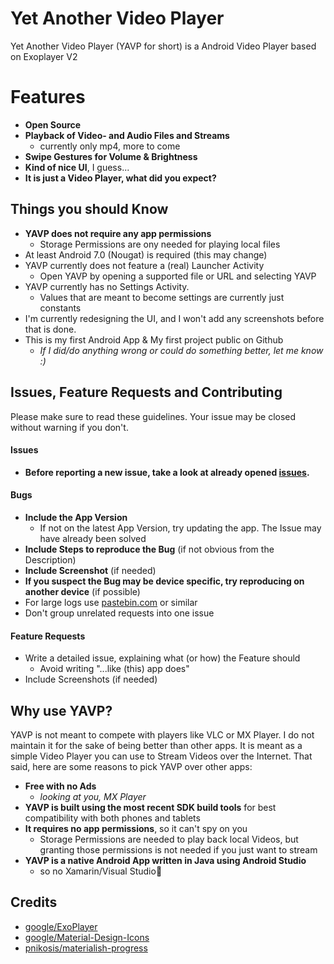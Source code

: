 # Yet Another Video Player
Yet Another Video Player (YAVP for short) is a Android Video Player based on Exoplayer V2


# Features

* **Open Source**
* **Playback  of Video- and Audio Files and Streams**
	* currently only mp4, more to come
* **Swipe Gestures for Volume & Brightness**
* **Kind of nice UI**, I guess...
* **It is just a Video Player, what did you expect?**


## Things you should Know

* **YAVP does not require any app permissions**
	* Storage Permissions are ony needed for playing local files
* At least Android 7.0 (Nougat) is required (this may change)
* YAVP currently does not feature a (real) Launcher Activity
	* Open YAVP by opening a supported file or URL and selecting YAVP
* YAVP currently has no Settings Activity.
	* Values that are meant to become settings are currently just constants
* I'm currently redesigning the UI, and I won't add any screenshots before that is done.
* This is my first Android App & My first project public on Github
	* *If I did/do anything wrong or could do something better, let me know :)*


## Issues, Feature Requests and Contributing

Please make sure to read these guidelines. Your issue may be closed without warning if you don't.

#### Issues
* **Before reporting a new issue, take a look at  already opened [issues](https://github.com/shadow578/YetAnotherVideoPlayer/issues).**

#### Bugs

* **Include the App Version**
	* If not on the latest App Version, try updating the app. The Issue may have already been solved
* **Include Steps to reproduce the Bug** (if not obvious from the Description)
* **Include Screenshot** (if needed)
* **If you suspect the Bug may be device specific, try reproducing on another device** (if possible)
* For large logs use [pastebin.com](https://pastebin.com/) or similar
* Don't group unrelated requests into one issue

#### Feature Requests
* Write a detailed issue, explaining what (or how) the Feature should
	* Avoid writing "...like (this) app does"
* Include Screenshots (if needed)


## Why use YAVP?

YAVP is not meant to compete with players like VLC or MX Player.
I do not maintain it for the sake of being better than other apps. It is meant as a simple Video Player you can use to Stream Videos over the Internet.
That said, here are some reasons to pick YAVP over other apps:

* **Free with no Ads**
	* *looking at you, MX Player*
* **YAVP is built using the most recent SDK build tools** for best compatibility with both phones and tablets
* **It requires no app permissions**, so it can't spy on you
	* Storage Permissions are needed to play back local Videos, but granting those permissions is not needed if you just want to stream
* **YAVP is a native Android App written in Java using Android Studio**
	* so no Xamarin/Visual Studio🎉


## Credits

* [google/ExoPlayer](https://github.com/google/ExoPlayer)
* [google/Material-Design-Icons](https://github.com/google/material-design-icons)
* [pnikosis/materialish-progress](https://github.com/pnikosis/materialish-progress)
